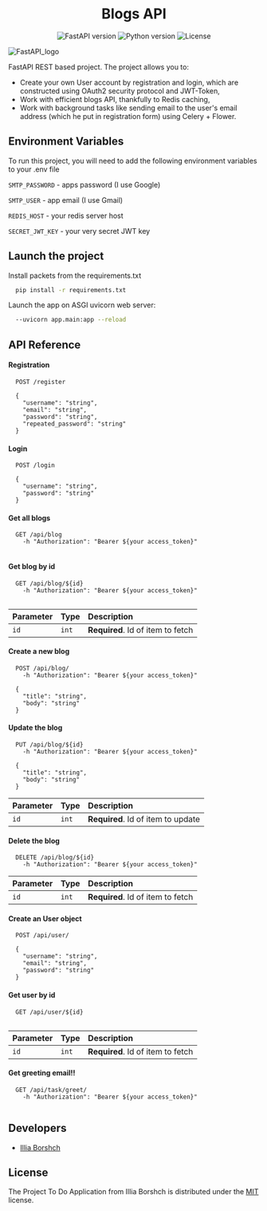 
<h1 align="center">Blogs API</h1>


<p align="center">
   <img src="https://img.shields.io/badge/FastAPI%20v.-0.95.1-brightgreen" alt="FastAPI version">
   <img src="https://img.shields.io/badge/Python-3.11-green" alt="Python version">
   <img src="https://img.shields.io/badge/License-MIT-yellow" alt="License">
</p>


![FastAPI_logo](https://upload.wikimedia.org/wikiversity/en/8/8c/FastAPI_logo.png)


FastAPI REST based project. The project allows you to: 
- Create your own User account by registration and login, which are constructed using OAuth2 security protocol and JWT-Token, 
- Work with efficient blogs API, thankfully to Redis caching,
- Work with background tasks like sending email to the user's email address (which he put in registration form) using Celery + Flower.




## Environment Variables

To run this project, you will need to add the following environment variables to your .env file

`SMTP_PASSWORD` - apps password (I use Google)

`SMTP_USER` - app email (I use Gmail)

`REDIS_HOST` - your redis server host

`SECRET_JWT_KEY` - your very secret JWT key



## Launch the project

Install packets from the requirements.txt

```bash
  pip install -r requirements.txt
```
Launch the app on ASGI uvicorn web server:
```bash
  --uvicorn app.main:app --reload
```
    



## API Reference

#### Registration

```http
  POST /register

  {
    "username": "string",
    "email": "string",
    "password": "string",
    "repeated_password": "string"
  }
```
#### Login

```http
  POST /login

  {
    "username": "string",
    "password": "string"
  }
```

#### Get all blogs

```http
  GET /api/blog
    -h "Authorization": "Bearer ${your access_token}"
  
```


#### Get blog by id

```http
  GET /api/blog/${id}
    -h "Authorization": "Bearer ${your access_token}"
  
```

| Parameter | Type     | Description                       |
| :-------- | :------- | :-------------------------------- |
| `id`      | `int` | **Required**. Id of item to fetch |

#### Create a new blog

```http
  POST /api/blog/
    -h "Authorization": "Bearer ${your access_token}"

  {
    "title": "string",
    "body": "string"
  }
```

#### Update the blog

```http
  PUT /api/blog/${id}
    -h "Authorization": "Bearer ${your access_token}"

  {
    "title": "string",
    "body": "string"
  }
```

| Parameter | Type     | Description                       |
| :-------- | :------- | :-------------------------------- |
| `id`      | `int` | **Required**. Id of item to update |

#### Delete the blog

```http
  DELETE /api/blog/${id}
    -h "Authorization": "Bearer ${your access_token}"
```

| Parameter | Type     | Description                       |
| :-------- | :------- | :-------------------------------- |
| `id`      | `int` | **Required**. Id of item to fetch |

#### Create an User object

```http
  POST /api/user/

  {
    "username": "string",
    "email": "string",
    "password": "string"
  }
```

#### Get user by id

```http
  GET /api/user/${id}
  
```

| Parameter | Type     | Description                       |
| :-------- | :------- | :-------------------------------- |
| `id`      | `int` | **Required**. Id of item to fetch |

#### Get greeting email!!

```http
  GET /api/task/greet/
    -h "Authorization": "Bearer ${your access_token}"
  
```

## Developers

- [Illia Borshch](https://github.com/ilborsch)

## License

The Project To Do Application from Illia Borshch is distributed under the [MIT](https://choosealicense.com/licenses/mit/) license.
